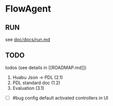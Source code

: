 # FlowAgent

## RUN
see [doc/docs/run.md](doc/docs/run.md)

## TODO

todos (see details in [[ROADMAP.md]])
1. Huabu Json -> PDL (2.1)
2. PDL standard doc (1.2)
3. Evaluation (3.1)


- [ ] #bug config default activated controllers in UI

